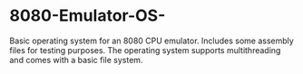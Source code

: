 # 8080-Emulator-OS-
Basic operating system for an 8080 CPU emulator.
Includes some assembly files for testing purposes.
The operating system supports multithreading and comes with a basic file system.
